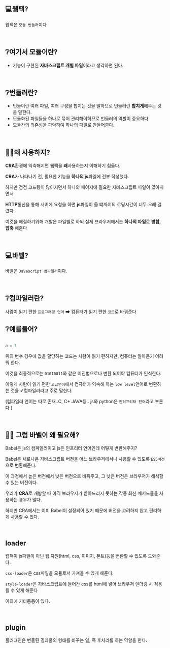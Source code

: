 ## 💻웹팩?
 웹팩은 `모듈 번들러`이다 




<br>


## ❔여기서 **모듈**이란?

- 기능이 구현된 **자바스크립트 개별 파일**이라고 생각하면 된다.

<br>


## ❔번들러란?

- 번들이란 여러 파일, 여러 구성을 합치는 것을 말하므로 번들러란 **합치게**해주는 것을 말한다.
- 모듈화된 파일들을 하나로 묶어 관리해야하므로 번들러의 역할이 중요하다.
- 모듈간의 의존성을 파악하여 하나의 파일로 만들어준다.


<br>

## 🤷‍♀️왜 사용하지?

**CRA**환경에 익숙해지면 웹팩을 **왜**사용하는지 이해하기 힘들다.

**CRA**가 나타나기 전, 필요한 기능을 **하나의 js**파일에 전부 작성했다.

하지만 점점 코드량이 많아지면서 하나의 페이지에 필요한 자바스크립트 파일이 많아지면서 

**HTTP**통신을 통해 서버에 요청을 하면 **js**파일이 올 떄까지의 로딩시간이 너무 오래 걸렸다.

이것을 해결하기위해 개발은 파일별로 하되 실제 브라우저에서는 **하나의 파일**로 **병합, 압축** 해준다


<br>

## 💻바벨?
 바벨은 `Javascript 컴파일러`이다. 
 
 
<br>

##  ❔컴파일러란?

사람이 읽기 편한 `프로그래밍 언어` ➡ 컴퓨터가 읽기 편한 `코드`로 바꿔준다

##  ❔예를들어?

```js

a = 1

```

위의 변수 경우에 값을 할당하는 코드는 사람이 읽기 편하지만, 컴퓨터는 알아듣기 어려워 한다.

이것을 최종적으로는 `01010011`와 같은 이진법으로나 변환 되어야 컴퓨터가 인식한다.

이렇게 사람이 읽기 편한 `고급언어`에서 컴퓨터가 익숙해 하는 `low level`언어로 변환하는 것을 ✔컴파일러라고 주로 말한다. 

(컴파일러 언어는 따로 존재..C, C+ JAVA등.. js와 python은 `인터프리터 언어`라고 부른다.)

<br>

## 🤷‍♀️ 그럼 바벨이 왜 필요해?

Babel은 js의 컴파일러이고 js은 인프리터 언어인데 어떻게 변환해주지?

Babel은 새로나온 자바스크립트 버전을 어느 브라우저에서나 사용할 수 있도록 `ES5버전`으로 변환해준다. 

이 과정에서 높은 버전에서 낮은 버전으로 바꿔주고, 그 낮은 버전은 브라우저가 해석할 수 있는 버전이다. 

우리가 **CRA**로 개발할 때 아직 브라우저가 받아드리지 못하는 각종 최신 메서드들을 사용하는 경우가 많다. 

하지만 CRA에서는 이미 Babel이 설정되어 있기 때문에 버전을 고려하지 않고 편리하게 사용할 수 있다.



<br>

## loader

웹팩이 js파일이 아닌 웹 자원(html, css, 이미지, 폰트)등을 변환할 수 있도록 도와준다.

`css-loader`은 css파일을 모듈로서 가져올 수 있게 해준다.

`style-loader`은 자바스크립트에 들어간 css를 html에 넣어 브라우저 렌더링 시 적용될 수 있게 해준다 

이외에 기타등등이 있다.


<br>

## plugin

플러그인은 번들된 결과물의 형태를 바꾸는 일, 즉 후처리를 하는 역할을 한다. 


